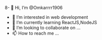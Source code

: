 8- 👋 Hi, I’m @Omkarrrr1906
- 👀 I’m interested in web development
- 🌱 I’m currently learning ReactJS,NodeJS
- 💞️ I’m looking to collaborate on ...
- 📫 How to reach me ...

<!---
Omkarrrr1906/Omkarrrr1906 is a ✨ special ✨ repository because its `README.md` (this file) appears on your GitHub profile.
You can click the Preview link to take a look at your changes.
--->
